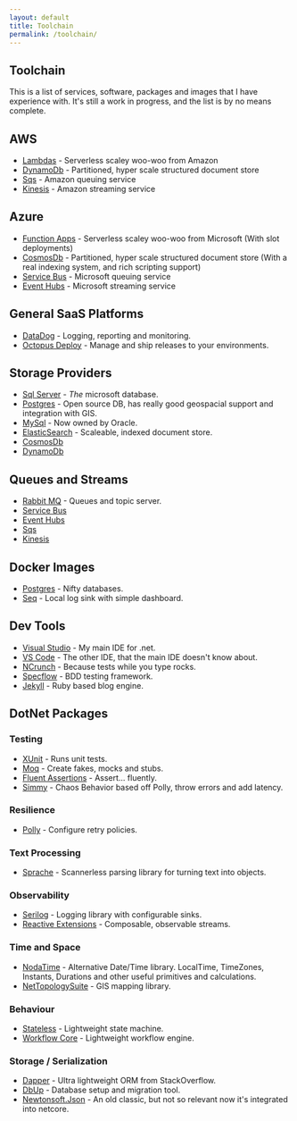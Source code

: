 ```yaml
---
layout: default
title: Toolchain
permalink: /toolchain/
---
```


## Toolchain

This is a list of services, software, packages and images that I have experience with. It's still a work in progress, and the list is by no means complete.

## AWS
* [Lambdas](https://aws.amazon.com/lambda/) - Serverless scaley woo-woo from Amazon
* [DynamoDb](https://aws.amazon.com/dynamodb/) - Partitioned, hyper scale structured document store
* [Sqs](https://aws.amazon.com/sqs/) - Amazon queuing service
* [Kinesis](https://aws.amazon.com/kinesis/) - Amazon streaming service

## Azure
* [Function Apps](https://learn.microsoft.com/en-us/azure/azure-functions/) - Serverless scaley woo-woo from Microsoft (With slot deployments)
* [CosmosDb](https://azure.microsoft.com/en-gb/products/cosmos-db/) - Partitioned, hyper scale structured document store (With a real indexing system, and rich scripting support)
* [Service Bus](https://azure.microsoft.com/en-gb/products/service-bus/) - Microsoft queuing service
* [Event Hubs](https://learn.microsoft.com/en-us/azure/event-hubs/) - Microsoft streaming service

## General SaaS Platforms
* [DataDog](https://www.datadoghq.com/) - Logging, reporting and monitoring.
* [Octopus Deploy](https://octopus.com/) - Manage and ship releases to your environments.

## Storage Providers
* [Sql Server](https://www.microsoft.com/en-gb/sql-server/sql-server-2022) - _The_ microsoft database.
* [Postgres](https://www.postgresql.org/) - Open source DB, has really good geospacial support and integration with GIS.
* [MySql](https://www.mysql.com/) - Now owned by Oracle.
* [ElasticSearch](https://www.elastic.co/elasticsearch/) - Scaleable, indexed document store.
* [CosmosDb](https://azure.microsoft.com/en-gb/products/cosmos-db/)
* [DynamoDb](https://aws.amazon.com/dynamodb/)

## Queues and Streams
* [Rabbit MQ](https://octopus.com/) - Queues and topic server.
* [Service Bus](https://azure.microsoft.com/en-gb/products/service-bus/)
* [Event Hubs](https://learn.microsoft.com/en-us/azure/event-hubs/)
* [Sqs](https://aws.amazon.com/sqs/)
* [Kinesis](https://aws.amazon.com/kinesis/)

## Docker Images
* [Postgres](https://hub.docker.com/_/postgres/) - Nifty databases.
* [Seq](https://hub.docker.com/r/datalust/seq/) - Local log sink with simple dashboard.

## Dev Tools
* [Visual Studio](https://visualstudio.microsoft.com/) - My main IDE for .net.
* [VS Code](https://visualstudio.microsoft.com/) - The other IDE, that the main IDE doesn't know about.
* [NCrunch](https://www.ncrunch.net/) - Because tests while you type rocks.
* [Specflow](https://specflow.org/) - BDD testing framework.
* [Jekyll](https://jekyllrb.com/) - Ruby based blog engine.

## DotNet Packages

### Testing
* [XUnit](https://xunit.net/) - Runs unit tests.
* [Moq](https://github.com/moq/moq) - Create fakes, mocks and stubs.
* [Fluent Assertions](https://fluentassertions.com/introduction) - Assert... fluently.
* [Simmy](https://github.com/Polly-Contrib/Simmy) - Chaos Behavior based off Polly, throw errors and add latency.

### Resilience
* [Polly](http://www.thepollyproject.org/) - Configure retry policies.

### Text Processing
* [Sprache](https://github.com/sprache/Sprache) - Scannerless parsing library for turning text into objects.

### Observability
* [Serilog](https://serilog.net/) - Logging library with configurable sinks.
* [Reactive Extensions](https://github.com/dotnet/reactive) - Composable, observable streams.

### Time and Space
* [NodaTime](https://nodatime.org/) - Alternative Date/Time library. LocalTime, TimeZones, Instants, Durations and other useful primitives and calculations.
* [NetTopologySuite](https://github.com/NetTopologySuite/NetTopologySuite) - GIS mapping library.

### Behaviour
* [Stateless](https://github.com/dotnet-state-machine/stateless) - Lightweight state machine.
* [Workflow Core](https://github.com/danielgerlag/workflow-core) - Lightweight workflow engine.

### Storage / Serialization
* [Dapper](https://github.com/DapperLib/Dapper) - Ultra lightweight ORM from StackOverflow.
* [DbUp](https://dbup.github.io/) - Database setup and migration tool.
* [Newtonsoft.Json](https://www.newtonsoft.com/json) - An old classic, but not so relevant now it's integrated into netcore.